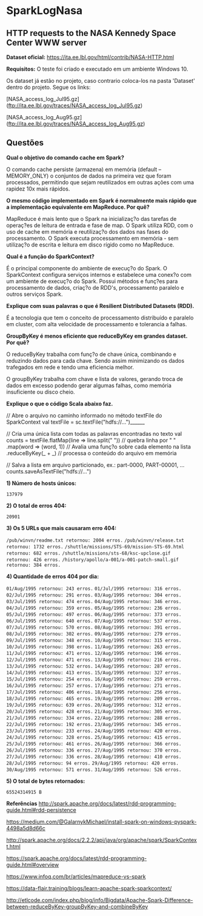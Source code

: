 # SparkLogNasa
## HTTP requests to the NASA Kennedy Space Center WWW server

**Dataset oficial:** https://ita.ee.lbl.gov/html/contrib/NASA-HTTP.html


**Requisitos:**
O teste foi criado e executado em um ambiente Windows 10.

Os dataset já estão no projeto, caso contrario coloca-los na pasta 'Dataset' dentro do projeto. Segue os links:

[NASA_access_log_Jul95.gz] (ftp://ita.ee.lbl.gov/traces/NASA_access_log_Jul95.gz)

[NASA_access_log_Aug95.gz] (ftp://ita.ee.lbl.gov/traces/NASA_access_log_Aug95.gz)


## **Questões**

**Qual o objetivo do comando cache em Spark?**

O comando cache persiste (armazena) em memória (default – MEMORY_ONLY) o conjuntos de dados na primeira vez que foram processados, permitindo que sejam reutilizados em outras ações com uma rapidez 10x mais rápidos.


**O mesmo código implementado em Spark é normalmente mais rápido que a implementação equivalente em MapReduce. Por quê?**

MapReduce é mais lento que o Spark na inicializaç?o das tarefas de operaç?es de leitura de entrada e fase de map. O Spark utiliza RDD, com o uso de cache em memória e reutilizaç?o dos dados nas fases do processamento. O Spark executa processamento em memória - sem utilizaç?o de escrita e leitura em disco rígido como no MapReduce.


**Qual é a função do SparkContext?**

É o principal componente do ambiente de execuç?o do Spark. O SparkContext configura serviços internos e estabelece uma conex?o com um ambiente de execuç?o do Spark. Possui métodos e funç?es para processamento de dados, criaç?o de RDD's, processamento paralelo e outros serviços Spark.


**Explique com suas palavras o que é Resilient Distributed Datasets (RDD).**

É a tecnologia que tem o conceito de processamento distribuído e paralelo em cluster, com alta velocidade de processamento e tolerancia a falhas.


**GroupByKey é menos eficiente que reduceByKey em grandes dataset. Por quê?**

O reduceByKey trabalha com funç?o de chave única, combinando e reduzindo dados para cada chave. Sendo assim minimizando os dados trafegados em rede e tendo uma eficiencia melhor.

O groupByKey trabalha com chave e lista de valores, gerando troca de dados em excesso podendo gerar algumas falhas, como memória insuficiente ou disco cheio.


**Explique o que o código Scala abaixo faz.**

// Abre o arquivo no caminho informado no método textFile do SparkContext
val textFile = sc.textFile("hdfs://...")______

//  Cria uma única lista com todas as palavras encontradas no texto
val counts = textFile.flatMap(line => line.split(" ")) // quebra linha por " " 
	.map(word => (word, 1)) // Avalia uma funç?o sobre cada elemento na lista
	.reduceByKey(_ + _) // processa o conteúdo do arquivo em memória

// Salva a lista em arquivo particionado, ex.: part-0000, PART-00001, ...
counts.saveAsTextFile("hdfs://...")


**1) Número de hosts únicos:**

`137979`


**2) O total de erros 404:**

`20901`


**3) Os 5 URLs que mais causaram erro 404:**

`/pub/winvn/readme.txt retornou: 2004 erros.`
`/pub/winvn/release.txt retornou: 1732 erros.`
`/shuttle/missions/STS-69/mission-STS-69.html retornou: 682 erros.`
`/shuttle/missions/sts-68/ksc-upclose.gif retornou: 426 erros.`
`/history/apollo/a-001/a-001-patch-small.gif retornou: 384 erros.`


**4) Quantidade de erros 404 por dia:**

`01/Aug/1995 retornou: 243 erros.`
`01/Jul/1995 retornou: 316 erros.`
`02/Jul/1995 retornou: 291 erros.`
`03/Aug/1995 retornou: 304 erros.`
`03/Jul/1995 retornou: 474 erros.`
`04/Aug/1995 retornou: 346 erros.`
`04/Jul/1995 retornou: 359 erros.`
`05/Aug/1995 retornou: 236 erros.`
`05/Jul/1995 retornou: 497 erros.`
`06/Aug/1995 retornou: 373 erros.`
`06/Jul/1995 retornou: 640 erros.`
`07/Aug/1995 retornou: 537 erros.`
`07/Jul/1995 retornou: 570 erros.`
`08/Aug/1995 retornou: 391 erros.`
`08/Jul/1995 retornou: 302 erros.`
`09/Aug/1995 retornou: 279 erros.`
`09/Jul/1995 retornou: 348 erros.`
`10/Aug/1995 retornou: 315 erros.`
`10/Jul/1995 retornou: 398 erros.`
`11/Aug/1995 retornou: 263 erros.`
`11/Jul/1995 retornou: 471 erros.`
`12/Aug/1995 retornou: 196 erros.`
`12/Jul/1995 retornou: 471 erros.`
`13/Aug/1995 retornou: 216 erros.`
`13/Jul/1995 retornou: 532 erros.`
`14/Aug/1995 retornou: 287 erros.`
`14/Jul/1995 retornou: 413 erros.`
`15/Aug/1995 retornou: 327 erros.`
`15/Jul/1995 retornou: 254 erros.`
`16/Aug/1995 retornou: 259 erros.`
`16/Jul/1995 retornou: 257 erros.`
`17/Aug/1995 retornou: 271 erros.`
`17/Jul/1995 retornou: 406 erros.`
`18/Aug/1995 retornou: 256 erros.`
`18/Jul/1995 retornou: 465 erros.`
`19/Aug/1995 retornou: 209 erros.`
`19/Jul/1995 retornou: 639 erros.`
`20/Aug/1995 retornou: 312 erros.`
`20/Jul/1995 retornou: 428 erros.`
`21/Aug/1995 retornou: 305 erros.`
`21/Jul/1995 retornou: 334 erros.`
`22/Aug/1995 retornou: 288 erros.`
`22/Jul/1995 retornou: 192 erros.`
`23/Aug/1995 retornou: 345 erros.`
`23/Jul/1995 retornou: 233 erros.`
`24/Aug/1995 retornou: 420 erros.`
`24/Jul/1995 retornou: 328 erros.`
`25/Aug/1995 retornou: 415 erros.`
`25/Jul/1995 retornou: 461 erros.`
`26/Aug/1995 retornou: 366 erros.`
`26/Jul/1995 retornou: 336 erros.`
`27/Aug/1995 retornou: 370 erros.`
`27/Jul/1995 retornou: 336 erros.`
`28/Aug/1995 retornou: 410 erros.`
`28/Jul/1995 retornou: 94 erros.`
`29/Aug/1995 retornou: 420 erros.`
`30/Aug/1995 retornou: 571 erros.`
`31/Aug/1995 retornou: 526 erros.`


**5) O total de bytes retornados:**

`65524314915 B`


**Referências**
http://spark.apache.org/docs/latest/rdd-programming-guide.html#rdd-persistence

https://medium.com/@GalarnykMichael/install-spark-on-windows-pyspark-4498a5d8d66c

http://spark.apache.org/docs/2.2.2/api/java/org/apache/spark/SparkContext.html

https://spark.apache.org/docs/latest/rdd-programming-guide.html#overview

https://www.infoq.com/br/articles/mapreduce-vs-spark

https://data-flair.training/blogs/learn-apache-spark-sparkcontext/

http://etlcode.com/index.php/blog/info/Bigdata/Apache-Spark-Difference-between-reduceByKey-groupByKey-and-combineByKey

